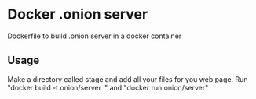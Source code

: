 # Docker .onion server
Dockerfile to build .onion server in a docker container

## Usage
Make a directory called stage and add all your files for you web page.
Run "docker build -t onion/server ." and "docker run onion/server"
